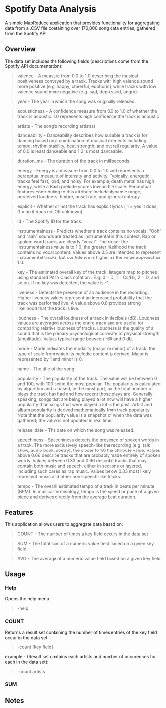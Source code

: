 # Spotify Data Analysis
A simple MapReduce application that provides functionality for aggregating data from a .CSV file containing over 170,000 song data entries, gathered from the Spotify API

## Overview
The data set includes the following fields (descriptions come from the Spotify API documentation):
> valence - A measure from 0.0 to 1.0 describing the musical positiveness conveyed by a track. Tracks with high valence sound more positive (e.g. happy, cheerful, euphoric), while tracks with low valence sound more negative (e.g. sad, depressed, angry).

> year - The year in which the song was originally released.

> acousticness - A confidence measure from 0.0 to 1.0 of whether the track is acoustic. 1.0 represents high confidence the track is acoustic

> artists - The song's recording artist(s)

> danceability - Danceability describes how suitable a track is for dancing based on a combination of musical elements including tempo, rhythm stability, beat strength, and overall regularity. A value of 0.0 is least danceable and 1.0 is most danceable.

> duration_ms - The duration of the track in milliseconds.

> energy - Energy is a measure from 0.0 to 1.0 and represents a perceptual measure of intensity and activity. Typically, energetic tracks feel fast, loud, and noisy. For example, death metal has high energy, while a Bach prelude scores low on the scale. Perceptual features contributing to this attribute include dynamic range, perceived loudness, timbre, onset rate, and general entropy.

> explicit - Whether or not the track has explicit lyrics ( 1 = yes it does; 0 = no it does not OR unknown).

> id - The Spotify ID for the track.

> instrumentalness - Predicts whether a track contains no vocals. “Ooh” and “aah” sounds are treated as instrumental in this context. Rap or spoken word tracks are clearly “vocal”. The closer the instrumentalness value is to 1.0, the greater likelihood the track contains no vocal content. Values above 0.5 are intended to represent instrumental tracks, but confidence is higher as the value approaches 1.0.

> key - The estimated overall key of the track. Integers map to pitches using standard Pitch Class notation . E.g. 0 = C, 1 = C♯/D♭, 2 = D, and so on. If no key was detected, the value is -1.

> liveness - Detects the presence of an audience in the recording. Higher liveness values represent an increased probability that the track was performed live. A value above 0.8 provides strong likelihood that the track is live.

> loudness - The overall loudness of a track in decibels (dB). Loudness values are averaged across the entire track and are useful for comparing relative loudness of tracks. Loudness is the quality of a sound that is the primary psychological correlate of physical strength (amplitude). Values typical range between -60 and 0 db.

> mode - Mode indicates the modality (major or minor) of a track, the type of scale from which its melodic content is derived. Major is represented by 1 and minor is 0.

> name - The title of the song.

> popularity - The popularity of the track. The value will be between 0 and 100, with 100 being the most popular. The popularity is calculated by algorithm and is based, in the most part, on the total number of plays the track has had and how recent those plays are. Generally speaking, songs that are being played a lot now will have a higher popularity than songs that were played a lot in the past. Artist and album popularity is derived mathematically from track popularity. Note that the popularity value is a snapshot of when the data was gathered; the value is not updated in real time.

> release_date - The date on which the song was released.

> speechiness - Speechiness detects the presence of spoken words in a track. The more exclusively speech-like the recording (e.g. talk show, audio book, poetry), the closer to 1.0 the attribute value. Values above 0.66 describe tracks that are probably made entirely of spoken words. Values between 0.33 and 0.66 describe tracks that may contain both music and speech, either in sections or layered, including such cases as rap music. Values below 0.33 most likely represent music and other non-speech-like tracks.

> tempo - The overall estimated tempo of a track in beats per minute (BPM). In musical terminology, tempo is the speed or pace of a given piece and derives directly from the average beat duration.

## Features
This application allows users to aggregate data based on:
> COUNT - The number of times a key field occurs in the data set

> SUM - The total sum of a numeric value field based on a given key field

> AVG - The average of a numeric value field based on a given key field

## Usage
### Help
Opens the help menu.
> -help

### COUNT
Returns a result set containing the number of times entries of the key field occur in the data set
> -count [key field]

example - (Result set contains each artists and number of occurences for each in the data set):
> -count artists

### SUM


## Notes
